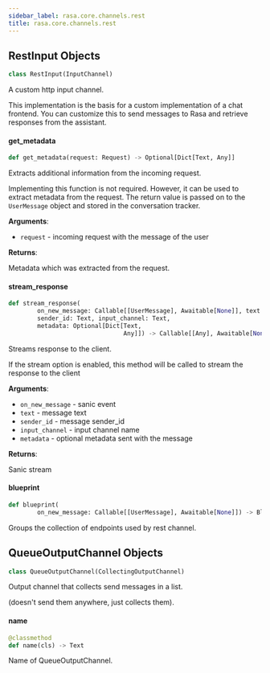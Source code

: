 ```yaml
---
sidebar_label: rasa.core.channels.rest
title: rasa.core.channels.rest
---
```

## RestInput Objects

```python
class RestInput(InputChannel)
```

A custom http input channel.

This implementation is the basis for a custom implementation of a chat
frontend. You can customize this to send messages to Rasa and
retrieve responses from the assistant.

#### get\_metadata

```python
def get_metadata(request: Request) -> Optional[Dict[Text, Any]]
```

Extracts additional information from the incoming request.

Implementing this function is not required. However, it can be used to extract
metadata from the request. The return value is passed on to the
``UserMessage`` object and stored in the conversation tracker.

**Arguments**:

- `request` - incoming request with the message of the user
  

**Returns**:

  Metadata which was extracted from the request.

#### stream\_response

```python
def stream_response(
        on_new_message: Callable[[UserMessage], Awaitable[None]], text: Text,
        sender_id: Text, input_channel: Text,
        metadata: Optional[Dict[Text,
                                Any]]) -> Callable[[Any], Awaitable[None]]
```

Streams response to the client.

If the stream option is enabled, this method will be called to
stream the response to the client

**Arguments**:

- `on_new_message` - sanic event
- `text` - message text
- `sender_id` - message sender_id
- `input_channel` - input channel name
- `metadata` - optional metadata sent with the message
  

**Returns**:

  Sanic stream

#### blueprint

```python
def blueprint(
        on_new_message: Callable[[UserMessage], Awaitable[None]]) -> Blueprint
```

Groups the collection of endpoints used by rest channel.

## QueueOutputChannel Objects

```python
class QueueOutputChannel(CollectingOutputChannel)
```

Output channel that collects send messages in a list.

(doesn&#x27;t send them anywhere, just collects them).

#### name

```python
@classmethod
def name(cls) -> Text
```

Name of QueueOutputChannel.

